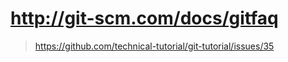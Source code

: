 # http://git-scm.com/docs/gitfaq

> https://github.com/technical-tutorial/git-tutorial/issues/35





